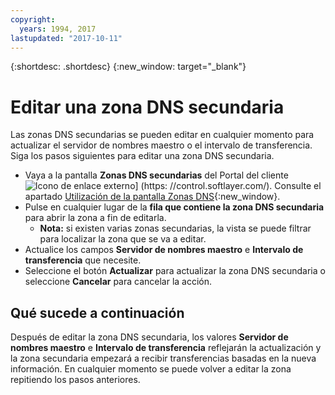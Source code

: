 ```yaml
---
copyright:
  years: 1994, 2017
lastupdated: "2017-10-11"
---
```


{:shortdesc: .shortdesc}
{:new_window: target="_blank"}

# Editar una zona DNS secundaria

Las zonas DNS secundarias se pueden editar en cualquier momento para actualizar el servidor de nombres maestro o el intervalo de transferencia. Siga los pasos siguientes para editar una zona DNS secundaria.

* Vaya a la pantalla **Zonas DNS secundarias** del Portal del cliente ![Icono de enlace externo](../../icons/launch-glyph.svg "Icono de enlace externo")] (https: //control.softlayer.com/). Consulte el apartado [Utilización de la pantalla Zonas DNS](delete-secondary-dns-record.html){:new_window}.
* Pulse en cualquier lugar de la **fila que contiene la zona DNS secundaria** para abrir la zona a fin de editarla.
  * **Nota:** si existen varias zonas secundarias, la vista se puede filtrar para localizar la zona que se va a editar.
* Actualice los campos **Servidor de nombres maestro** e **Intervalo de transferencia** que necesite.
* Seleccione el botón **Actualizar** para actualizar la zona DNS secundaria o seleccione **Cancelar** para cancelar la acción.

## Qué sucede a continuación

Después de editar la zona DNS secundaria, los valores **Servidor de nombres maestro** e **Intervalo de transferencia** reflejarán la actualización y la zona secundaria empezará a recibir transferencias basadas en la nueva información. En cualquier momento se puede volver a editar la zona repitiendo los pasos anteriores.
